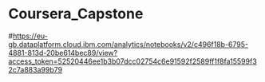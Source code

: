 # Coursera_Capstone
#https://eu-gb.dataplatform.cloud.ibm.com/analytics/notebooks/v2/c496f18b-6795-4881-813d-20be614bec89/view?access_token=52520446ee1b3b07dcc02754c6e91592f2589ff1f8fa15599f32c7a883a99b79
